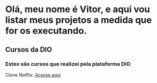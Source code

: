 # Olá, meu nome é Vitor, e aqui vou listar meus projetos a medida que for os executando.


## Cursos da DIO

### Estes são cursos que realizei pela plataforma DIO

Clone Netflix: <a href="https://github.com/vitorbonamigosassi/meus-repositorios/tree/master/Repositorios">Acesse aqui</a>